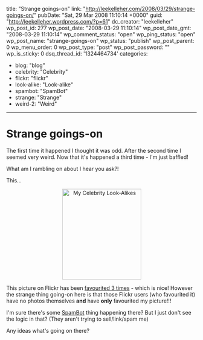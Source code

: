 title: "Strange goings-on"
link: "http://leekelleher.com/2008/03/29/strange-goings-on/"
pubDate: "Sat, 29 Mar 2008 11:10:14 +0000"
guid: "http://leekelleher.wordpress.com/?p=61"
dc_creator: "leekelleher"
wp_post_id: 277
wp_post_date: "2008-03-29 11:10:14"
wp_post_date_gmt: "2008-03-29 11:10:14"
wp_comment_status: "open"
wp_ping_status: "open"
wp_post_name: "strange-goings-on"
wp_status: "publish"
wp_post_parent: 0
wp_menu_order: 0
wp_post_type: "post"
wp_post_password: ""
wp_is_sticky: 0
dsq_thread_id: '1324464734'
categories:
  - blog: "blog"
  - celebrity: "Celebrity"
  - flickr: "flickr"
  - look-alike: "Look-alike"
  - spambot: "SpamBot"
  - strange: "Strange"
  - weird-2: "Weird"

---

# Strange goings-on

The first time it happened I thought it was odd. After the second time I seemed very weird. Now that it's happened a third time - I'm just baffled!

What am I rambling on about I hear you ask?!

This...
<p align="center"><a title="Photo Sharing" href="http://www.flickr.com/photos/leekelleher/253429437/">
<img src="http://farm1.static.flickr.com/96/253429437_a8810c0172_m.jpg" alt="My Celebrity Look-Alikes" width="209" height="240" /></a>

This picture on Flickr has been <a href="http://www.flickr.com/photos/leekelleher/253429437/favorites/">favourited 3 times</a> - which is nice! However the strange thing going-on here is that those Flickr users (who favourited it) have no photos themselves <strong>and</strong> have <strong>only</strong> favourited my picture!!!

I'm sure there's some <a href="http://en.wikipedia.org/wiki/Spambot">SpamBot</a> thing happening there? But I just don't see the logic in that? (They aren't trying to sell/link/spam me)

Any ideas what's going on there?